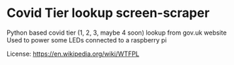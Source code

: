 # Covid Tier lookup screen-scraper
Python based covid tier (1, 2, 3, maybe 4 soon) lookup from gov.uk website
Used to power some LEDs connected to a raspberry pi

License: https://en.wikipedia.org/wiki/WTFPL
